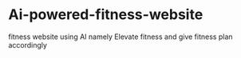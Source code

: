 # Ai-powered-fitness-website
fitness website using AI namely Elevate fitness and give fitness plan accordingly 
